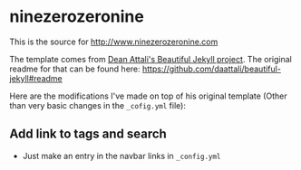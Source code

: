 # ninezerozeronine

This is the source for http://www.ninezerozeronine.com

The template comes from [Dean Attali's Beautiful Jekyll project](http://deanattali.com/beautiful-jekyll). The original readme for that can be found here: https://github.com/daattali/beautiful-jekyll#readme

Here are the modifications I've made on top of his original template (Other than very basic changes in the `_cofig.yml` file):

## Add link to tags and search

* Just make an entry in the navbar links in `_config.yml`